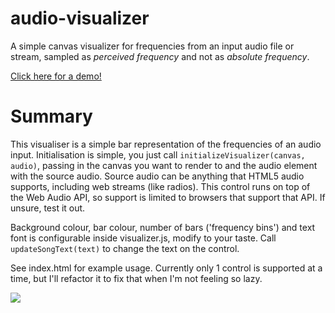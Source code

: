 # audio-visualizer
A simple canvas visualizer for frequencies from an input audio file or stream, sampled as _perceived frequency_ and not as _absolute frequency_. 

[Click here for a demo!](https://anonymousthing.github.io/audio-visualizer/)

# Summary
This visualiser is a simple bar representation of the frequencies of an audio input. Initialisation is simple, you just call `initializeVisualizer(canvas, audio)`, passing in the canvas you want to render to and the audio element with the source audio. Source audio can be anything that HTML5 audio supports, including web streams (like radios). This control runs on top of the Web Audio API, so support is limited to browsers that support that API. If unsure, test it out.

Background colour, bar colour, number of bars ('frequency bins') and text font is configurable inside visualizer.js, modify to your taste.
Call `updateSongText(text)` to change the text on the control.

See index.html for example usage. Currently only 1 control is supported at a time, but I'll refactor it to fix that when I'm not feeling so lazy.

![](https://my.mixtape.moe/hyigns.gif)
